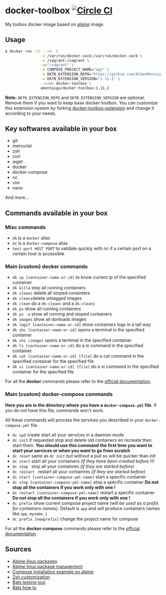 # docker-toolbox [![Circle CI](https://circleci.com/gh/AlbanMontaigu/docker-toolbox.svg?style=shield)](https://circleci.com/gh/AlbanMontaigu/docker-toolbox)

My toobox docker image based on [alpine](https://hub.docker.com/_/alpine/) image.

## Usage

```bash
$ docker run -it --rm  \
                -v /var/run/docker.sock:/var/run/docker.sock \
                -v /vagrant:/vagrant \
                -w="/vagrant" \
                -e COMPOSE_PROJECT_NAME="app" \
                -e DKTB_EXTENSION_REPO="https://github.com/AlbanMontaigu/docker-toolbox-extension" \
                -e DKTB_EXTENSION_VERSION="1.11.2" \
                --name docker-toolbox \
                amontaigu/docker-toolbox:1.11.2
```

**Note:** ```DKTB_EXTENSION_REPO``` and ```DKTB_EXTENSION_VERSION``` are optional. Remove them if you want to keep base docker-toolbox. You can customize this extension system by forking [docker-toolbox-extension](https://github.com/AlbanMontaigu/docker-toolbox-extension) and change it according to your needs.

## Key softwares available in your box

- git
- mercurial
- zsh
- curl
- wget
- docker
- docker-compose
- nc
- vim
- nano

And more...

## Commands available in your box

### Misc commands

- ```dk``` is a ```docker``` alias
- ```dc``` is a ```docker-compose``` alias
- ```test-port HOST PORT``` to validate quickly with nc if a certain port on a certain host is accessible

### Main (custom) docker commands

- ```dk ip [container-name-or-id]``` to know current ip of the specified container
- ```dk killa``` stop all running containers
- ```dk cleanc``` delete all stoped conainters
- ```dk cleani```delete untagged images
- ```dk clean``` do a ```dk-cleanc``` and a ```dk-cleani```
- ```dk ps``` show all running containers
- ```dk ps -a``` show all running and stoped containers
- ```dk images``` show all donloads images
- ```dk logsf [container-name-or-id]``` show containers logs in a tail way
- ```dk shc [container-name-or-id]``` opens a terminal in the specified container
- ```dk shi [image]``` opens a terminal in the specified container
- ```dk ls [container-name-or-id]``` do a ls command in the specified container
- ```dk cat [container-name-or-id] [file]``` do a cat command in the specified container for the specified file
- ```dk vi [container-name-or-id] [file]``` do a vi command in the specified container for the specified file

For all the **docker** commands please refer to the [official documentation](https://docs.docker.com/reference/commandline/cli/).

### Main (custom) docker-compose commands

**Here you are in the directory where you have a ```docker-compose.yml``` file**. If you do not have this file, commands won't work.

All these commands will process the services you described in your ```docker-compose.yml``` file.

- ```dc upd``` create start all your services in a daemon mode
- ```dc init``` if requested stop and delete old containers en recreate then start them. **You should use this command the first time you want to start your sercices or when you want to go from scratch**
- ```dc reset``` same as ```dc init``` but without a pull so will be quicker than init
- ```dc start``` start all your containers *(if they have been created before !!)*
- ```dc stop ``` stop all your containres *(if they are started before)*
- ```dc restart ``` restart all your containres *(if they are started before)*
- ```dc start [container-compose-yml-name]``` start a specific container
- ```dc stop [container-compose-yml-name]``` stop a specific container **Do not stop all the containers if you work only with one !**
- ```dc restart [container-compose-yml-name]``` restart a specific container **Do not stop all the containers if you work only with one !**
- ```dc prefix``` show current compose project name *(will be used as a prefix for containers names)*. Default is ```app``` and will produce containers names like ```app_myname_1```
- ```dc prefix [newprefix]``` change the project name for compose

For all the **docker-compose** commands please refer to the [official documentation](https://docs.docker.com/compose/reference/).

## Sources

- [Alpine linux packages](https://pkgs.alpinelinux.org)
- [Alpine linux package management](http://wiki.alpinelinux.org/wiki/Alpine_Linux_package_management)
- [Compose installation example on alpine](https://github.com/buildkite/docker-buildkite-agent/blob/master/alpine/Dockerfile)
- [Zsh customization](https://dustri.org/b/my-zsh-configuration.html)
- [Bats testing tool](https://github.com/sstephenson/bats)
- [Bats how to](https://blog.engineyard.com/2014/bats-test-command-line-tools)

